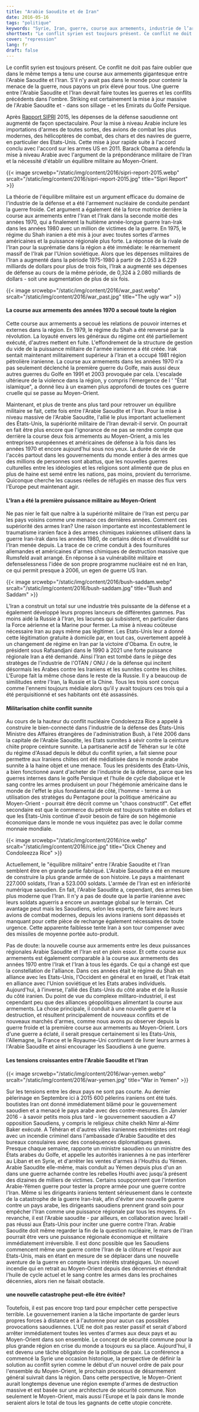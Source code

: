 ```yaml
---
title: "Arabie Saoudite et de Iran"
date: 2016-05-16
tags: "politique"
keywords: "Syrie, Iran, guerre, course aux armements, industrie de l’armement, argent, pouvoir, armement, Europe, États-Unis, vie, mort, liberté"
shorttext: "Le conflit syrien est toujours présent. Ce conflit ne doit pas faire oublier que dans le même temps a tenu une course aux armements gigantesque entre l'Arabie Saoudite et lIran."
cover: "repression"
lang: fr
draft: false
---
```


Le conflit syrien est toujours présent. Ce conflit ne doit pas faire oublier que dans le même temps a tenu une course aux armements gigantesque entre l'Arabie Saoudite et l'Iran. S'il n'y avait pas dans le monde pour contenir la menace de la guerre, nous payons un prix élevé pour tous. Une guerre entre l'Arabie Saoudite et l'Iran devrait faire toutes les guerres et les conflits précédents dans l'ombre. Striking est certainement la mise à jour massive de l'Arabie Saoudite et - dans son sillage - et les Emirats du Golfe Persique. 

Après [Rapport SIPRI](http://www.sipri.org/yearbook/2015/downloadable-files/sipri-yearbook-2015-summary-pdf "Rapport SIPRI, PDF") 2015, les dépenses de la défense saoudienne ont augmenté de façon spectaculaire. Pour la mise à niveau Arabie inclure les importations d'armes de toutes sortes, des avions de combat les plus modernes, des hélicoptères de combat, des chars et des navires de guerre, en particulier des Etats-Unis. Cette mise à jour rapide suite à l'accord conclu avec l'accord sur les armes US en 2011. Barack Obama a défendu la mise à niveau Arabie avec l'argument de la prépondérance militaire de l'Iran et la nécessité d'établir un équilibre militaire au Moyen-Orient.

{{< image srcwebp="/static/img/content/2016/sipri-report-2015.webp" srcalt="/static/img/content/2016/sipri-report-2015.jpg" title="Sipri Report" >}}

La théorie de l'équilibre militaire est un argument efficace du domaine de l'industrie de la défense et a été l'armement nucléaire de conduite pendant la guerre froide. Cet argument a également été la force motrice derrière la course aux armements entre l'Iran et l'Irak dans la seconde moitié des années 1970, qui a finalement la huitième année-longue guerre Iran-Irak dans les années 1980 avec un million de victimes de la guerre. En 1975, le régime du Shah iranien a été mis à jour avec toutes sortes d'armes américaines et la puissance régionale plus forte. La réponse de la rivale de l'Iran pour la suprématie dans la région a été immédiate: le réarmement massif de l'Irak par l'Union soviétique. Alors que les dépenses militaires de l'Iran a augmenté dans la période 1975-1980 à partir de 2.053 à 6.229 milliards de dollars pour plus de trois fois, l'Irak a augmenté ses dépenses de défense au cours de la même période, de 0,324 à 2.080 milliards de dollars - soit une augmentation de plus de six fois.

{{< image srcwebp="/static/img/content/2016/war_past.webp" srcalt="/static/img/content/2016/war_past.jpg" title="The ugly war" >}}

#### La course aux armements des années 1970 a secoué toute la région

Cette course aux armements a secoué les relations de pouvoir internes et externes dans la région. En 1979, le régime du Shah a été renversé par la révolution. La loyauté envers les généraux du régime ont été partiellement exécuté, d'autres mettent en fuite. L'effondrement de la structure de gestion du vide de la puissance militaire de l'armée iranienne a été créée. Irak sentait maintenant militairement supérieur à l'Iran et a occupé 1981 région pétrolière iranienne. La course aux armements dans les années 1970 n'a pas seulement déclenché la première guerre du Golfe, mais aussi deux autres guerres du Golfe en 1991 et 2003 provoquée par cela. L'escalade ultérieure de la violence dans la région, y compris l'émergence de l ' "État islamique", a donné lieu à un examen plus approfondi de toutes ces guerre cruelle qui se passe au Moyen-Orient.

Maintenant, et plus de trente ans plus tard pour retrouver un équilibre militaire se fait, cette fois entre l'Arabie Saoudite et l'Iran. Pour la mise à niveau massive de l'Arabie Saoudite, l'allié le plus important actuellement des États-Unis, la supériorité militaire de l'Iran devrait-il servir. On pourrait en fait être plus encore que l'ignorance de ne pas se rendre compte que derrière la course deux fois armements au Moyen-Orient, a mis les entreprises européennes et américaines de défense à la fois dans les années 1970 et encore aujourd'hui sous nos yeux. La durée de vie de l'accès partout dans les gouvernements du monde entier à des armes que des millions de personnes sont abattus, que les nouvelles guerres culturelles entre les idéologies et les religions sont alimenté que de plus en plus de haine est semé entre les nations, pas moins, provient du terrorisme. Quiconque cherche les causes réelles de réfugiés en masse des flux vers l'Europe peut maintenant agir.

#### L'Iran a été la première puissance militaire au Moyen-Orient

Ne pas nier le fait que naître à la supériorité militaire de l'Iran est perçu par les pays voisins comme une menace ces dernières années. Comment ces supériorité des armes Iran? Une raison importante est incontestablement le traumatisme iranien face à des armes chimiques irakiennes utilisent dans la guerre Iran-Irak dans les années 1980, de certains décès et d'invalidité sur l'Iran menée depuis. La trace de ce crime conduit à des fournitures allemandes et américaines d'armes chimiques de destruction massive que Rumsfeld avait arrangé. En réponse à sa vulnérabilité militaire et defenselessness l'idée de son propre programme nucléaire est né en Iran, ce qui permit presque à 2006, un egen de guerre US Iran.

{{< image srcwebp="/static/img/content/2016/bush-saddam.webp" srcalt="/static/img/content/2016/bush-saddam.jpg" title="Bush and Saddam" >}}

L'Iran a construit un total sur une industrie très puissante de la défense et a également développé leurs propres lanceurs de différentes gammes. Pas moins aidé la Russie à l'Iran, les lacunes qui subsistent, en particulier dans la Force aérienne et la Marine pour fermer. La mise à niveau coûteuse nécessaire Iran au pays même pas légitimer. Les Etats-Unis leur a donné cette légitimation gratuite à domicile par, en tout cas, ouvertement appelé à un changement de régime en Iran par la victoire d'Obama. En outre, le président sous Rafsandjani dans le 1990 à 2021 une forte puissance régionale Iran a été demandé. Ainsi l'Iran est tombé dans le piège des stratèges de l'industrie de l'OTAN / ONU / de la défense qui incitent désormais les Arabes contre les Iraniens et les sunnites contre les chiites. L'Europe fait la même chose dans le reste de la Russie. Il y a beaucoup de similitudes entre l'Iran, la Russie et la Chine. Tous les trois sont conçus comme l'ennemi toujours médiale alors qu'il y avait toujours ces trois qui a été perquisitionné et ses habitants ont été assassinés. 

#### Militarisation chiite conflit sunnite

Au cours de la hauteur du conflit nucléaire Condoleezza Rice a appelé à construire le bien-connecté dans l'industrie de la défense des États-Unis Ministre des Affaires étrangères de l'administration Bush, à l'été 2006 dans la capitale de l'Arabie Saoudite, les Etats sunnites à sévir contre la ceinture chiite propre ceinture sunnite. La partisanerie actif de Téhéran sur le côté du régime d'Assad depuis le début du conflit syrien, a fait sienne pour permettre aux Iraniens chiites ont été médiatisée dans le monde arabe sunnite à la haine objet et une menace. Tous les présidents des États-Unis, a bien fonctionné avant d'acheter de l'industrie de la défense, parce que les guerres internes dans le golfe Persique et l'huile de cycle diabolique et le sang contre les armes produisent un pour l'hégémonie américaine dans le monde de l'effet le plus fondamental de côté, l'homme - terme à un utilisation des stratèges du Pentagone pour la politique américaine au Moyen-Orient - pourrait être décrit comme un "chaos constructif". Cet effet secondaire est que le commerce du pétrole est toujours traitée en dollars et que les États-Unis continue d'avoir besoin de faire de son hégémonie économique dans le monde ne vous inquiétez pas avec le dollar comme monnaie mondiale.

{{< image srcwebp="/static/img/content/2016/rice.webp" srcalt="/static/img/content/2016/rice.jpg" title="Dick Cheney and Condoleezza Rice" >}}

Actuellement, le "équilibre militaire" entre l'Arabie Saoudite et l'Iran semblent être en grande partie fabriqué. L'Arabie Saoudite a été en mesure de construire la plus grande armée de son histoire. Le pays a maintenant 227.000 soldats, l'Iran a 523.000 soldats. L'armée de l'Iran est en infériorité numérique saoudien. En fait, l'Arabie Saoudite a, cependant, des armes bien plus moderne que l'Iran. Il n'y a pas de doute que la partie iranienne avec leurs soldats aguerris a encore un avantage global sur le terrain. Cet avantage peut mais les Saoudiens, selon les experts, de faire avec leurs avions de combat modernes, depuis les avions iraniens sont dépassés et manquant pour cette pièce de rechange également nécessaires de toute urgence. Cette apparente faiblesse tente Iran à son tour compenser avec des missiles de moyenne portée auto-produit.

Pas de doute: la nouvelle course aux armements entre les deux puissances régionales Arabie Saoudite et l'Iran est en plein essor. Et cette course aux armements est également comparable à la course aux armements des années 1970 entre l'Irak et l'Iran à tous les égards. Ce qui a changé est que la constellation de l'alliance. Dans ces années était le régime du Shah en alliance avec les Etats-Unis, l'Occident en général et en Israël, et l'Irak était en alliance avec l'Union soviétique et les Etats arabes individuels. Aujourd'hui, à l'inverse, l'allié des États-Unis du côté arabe et de la Russie du côté iranien. Du point de vue du complexe militaro-industriel, il est cependant peu que des alliances géopolitiques alimentant la course aux armements. La chose principale, il conduit à une nouvelle guerre et la destruction, et résultent principalement de nouveaux conflits et de nouveaux marchés d'armes, comme nous avons pu observer depuis la guerre froide et la première course aux armements au Moyen-Orient. Lors d'une guerre a éclaté, il serait presque certainement si les Etats-Unis, l'Allemagne, la France et le Royaume-Uni continuent de livrer leurs armes à l'Arabie Saoudite et ainsi encourager les Saoudiens à une guerre.

#### Les tensions croissantes entre l'Arabie Saoudite et l'Iran

{{< image srcwebp="/static/img/content/2016/war-yemen.webp" srcalt="/static/img/content/2016/war-yemen.jpg" title="War in Yemen" >}}

Sur les tensions entre les deux pays ne sont pas courte. Au dernier pèlerinage en Septembre ici à 2015 600 pèlerins iraniens ont été tués. boutistes Iran ont donné immédiatement blâmé pour le gouvernement saoudien et a menacé le pays arabe avec des contre-mesures. En Janvier 2016 - à savoir petits mois plus tard - le gouvernement saoudien a 47 opposition Saoudiens, y compris le religieux chiite cheikh Nimr al-Nimr Baker exécuté. A Téhéran et d'autres villes iraniennes extrémistes ont réagi avec un incendie criminel dans l'ambassade d'Arabie Saoudite et des bureaux consulaires avec des conséquences diplomatiques graves. Presque chaque semaine, rapporte un ministre saoudien ou un ministre des États arabes du Golfe, et appelle les autorités iraniennes à ne pas interférer au Liban et en Syrie, et d'arrêter les ventes d'armes à l'Houthis du Yémen. Arabie Saoudite elle-même, mais conduit au Yémen depuis plus d'un an dans une guerre acharnée contre les rebelles Houthi avec jusqu'à présent des dizaines de milliers de victimes. Certains soupçonnent que l'intention Arabie-Yémen guerre pour tester la propre armée pour une guerre contre l'Iran. Même si les dirigeants iraniens tentent sérieusement dans le contexte de la catastrophe de la guerre Iran-Irak, afin d'éviter une nouvelle guerre contre un pays arabe, les dirigeants saoudiens prennent grand soin pour empêcher l'Iran comme une puissance régionale par tous les moyens. En revanche, il est l'Arabie saoudite - par ailleurs, en collaboration avec Israël - pas réussi aux États-Unis pour inciter une guerre contre l'Iran. Arabie Saoudite doit même regarder la fin de la question nucléaire, le mars de l'Iran pourrait être vers une puissance régionale économique et militaire immédiatement irréversible. Il est donc possible que les Saoudiens commencent même une guerre contre l'Iran de la clôture et l'espoir aux Etats-Unis, mais en étant en mesure de se déplacer dans une nouvelle aventure de la guerre en compte leurs intérêts stratégiques. Un nouvel incendie qui en retrait au Moyen-Orient depuis des décennies et étendrait l'huile de cycle actuel et le sang contre les armes dans les prochaines décennies, alors rien ne faisait obstacle.

#### une nouvelle catastrophe peut-elle être évitée?

Toutefois, il est pas encore trop tard pour empêcher cette perspective terrible. Le gouvernement iranien a la tâche importante de garder leurs propres forces à distance et à l'automne pour aucun cas possibles provocations saoudiennes. L'UE ne doit pas rester passif et serait d'abord arrêter immédiatement toutes les ventes d'armes aux deux pays et au Moyen-Orient dans son ensemble. Le concept de sécurité commune pour la plus grande région en crise du monde a toujours eu sa place. Aujourd'hui, il est devenu une tâche obligatoire de la politique de paix. La conférence a commencé la Syrie une occasion historique, la perspective de définir la solution au conflit syrien comme le début d'un nouvel ordre de paix pour l'ensemble du Moyen-Orient, le prochain processus de désarmement général suivrait dans la région. Dans cette perspective, le Moyen-Orient aurait longtemps devenue une région exempte d'armes de destruction massive et est basée sur une architecture de sécurité commune. Non seulement le Moyen-Orient, mais aussi l'Europe et la paix dans le monde seraient alors le total de tous les gagnants de cette utopie concrète.
